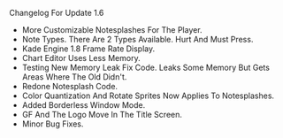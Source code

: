 Changelog For Update 1.6

- More Customizable Notesplashes For The Player.
- Note Types. There Are 2 Types Available. Hurt And Must Press.
- Kade Engine 1.8 Frame Rate Display.
- Chart Editor Uses Less Memory.
- Testing New Memory Leak Fix Code. Leaks Some Memory But Gets Areas Where The Old Didn't.
- Redone Notesplash Code.
- Color Quantization And Rotate Sprites Now Applies To Notesplashes.
- Added Borderless Window Mode.
- GF And The Logo Move In The Title Screen.
- Minor Bug Fixes.
